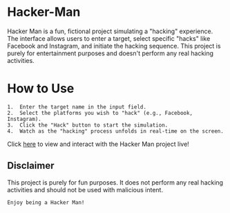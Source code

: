 # Hacker-Man
Hacker Man is a fun, fictional project simulating a "hacking" experience. The interface allows users to enter a target, select specific "hacks" like Facebook and Instagram, and initiate the hacking sequence. This project is purely for entertainment purposes and doesn't perform any real hacking activities.

# How to Use

    1.  Enter the target name in the input field.
    2.  Select the platforms you wish to "hack" (e.g., Facebook, Instagram).
    3.  Click the "Hack" button to start the simulation.
    4.  Watch as the "hacking" process unfolds in real-time on the screen.

Click [here](https://rakeshroy007.github.io/Hacker-Man/) to view and interact with the Hacker Man project live!

## Disclaimer
This project is purely for fun purposes. It does not perform any real hacking activities and should not be used with malicious intent.

    Enjoy being a Hacker Man!
